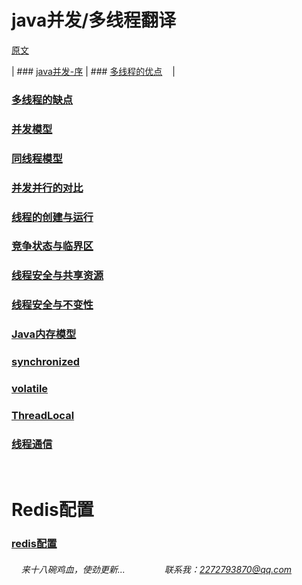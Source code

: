 # java并发/多线程翻译

[原文](http://tutorials.jenkov.com/java-concurrency/index.html)

| ### [java并发-序](https://snailfighter.github.io/translator/java-summary) 
| ### [多线程的优点](https://snailfighter.github.io/translator/advantage)    |
### [多线程的缺点](https://snailfighter.github.io/translator/disadvantage)
### [并发模型](https://snailfighter.github.io/translator/concurrent-module)
### [同线程模型](https://snailfighter.github.io/translator/samethread)  
### [并发并行的对比](https://snailfighter.github.io/translator/vsboth)  
### [线程的创建与运行](https://snailfighter.github.io/translator/createstart)  
### [竞争状态与临界区](https://snailfighter.github.io/translator/condition)  
### [线程安全与共享资源](https://snailfighter.github.io/translator/saftandshare)  
### [线程安全与不变性](https://snailfighter.github.io/translator/saftandimmu)
### [Java内存模型](https://snailfighter.github.io/translator/memorymodel)
### [synchronized](https://snailfighter.github.io/translator/synchronized)
### [volatile](https://snailfighter.github.io/translator/volatile)
### [ThreadLocal](https://snailfighter.github.io/translator/ThreadLocal)
### [线程通信](https://snailfighter.github.io/translator/threadSinglling)



    
    
# Redis配置
### [redis配置](https://snailfighter.github.io/translator/redisconf)  









######     来十八碗鸡血，使劲更新...                联系我：2272793870@qq.com
